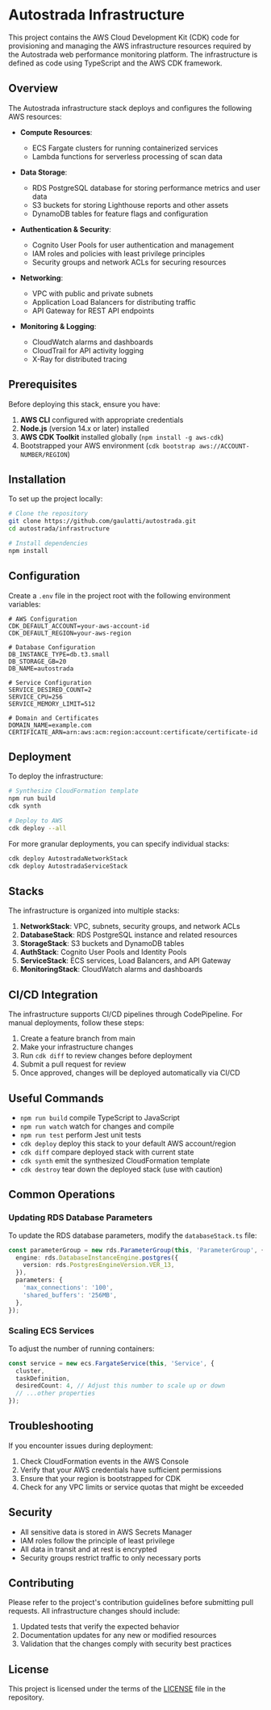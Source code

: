 # Autostrada Infrastructure

This project contains the AWS Cloud Development Kit (CDK) code for provisioning and managing the AWS infrastructure resources required by the Autostrada web performance monitoring platform. The infrastructure is defined as code using TypeScript and the AWS CDK framework.

## Overview

The Autostrada infrastructure stack deploys and configures the following AWS resources:

- **Compute Resources**:
  - ECS Fargate clusters for running containerized services
  - Lambda functions for serverless processing of scan data

- **Data Storage**:
  - RDS PostgreSQL database for storing performance metrics and user data
  - S3 buckets for storing Lighthouse reports and other assets
  - DynamoDB tables for feature flags and configuration

- **Authentication & Security**:
  - Cognito User Pools for user authentication and management
  - IAM roles and policies with least privilege principles
  - Security groups and network ACLs for securing resources

- **Networking**:
  - VPC with public and private subnets
  - Application Load Balancers for distributing traffic
  - API Gateway for REST API endpoints

- **Monitoring & Logging**:
  - CloudWatch alarms and dashboards
  - CloudTrail for API activity logging
  - X-Ray for distributed tracing

## Prerequisites

Before deploying this stack, ensure you have:

1. **AWS CLI** configured with appropriate credentials
2. **Node.js** (version 14.x or later) installed
3. **AWS CDK Toolkit** installed globally (`npm install -g aws-cdk`)
4. Bootstrapped your AWS environment (`cdk bootstrap aws://ACCOUNT-NUMBER/REGION`)

## Installation

To set up the project locally:

```bash
# Clone the repository
git clone https://github.com/gaulatti/autostrada.git
cd autostrada/infrastructure

# Install dependencies
npm install
```

## Configuration

Create a `.env` file in the project root with the following environment variables:

```
# AWS Configuration
CDK_DEFAULT_ACCOUNT=your-aws-account-id
CDK_DEFAULT_REGION=your-aws-region

# Database Configuration
DB_INSTANCE_TYPE=db.t3.small
DB_STORAGE_GB=20
DB_NAME=autostrada

# Service Configuration
SERVICE_DESIRED_COUNT=2
SERVICE_CPU=256
SERVICE_MEMORY_LIMIT=512

# Domain and Certificates
DOMAIN_NAME=example.com
CERTIFICATE_ARN=arn:aws:acm:region:account:certificate/certificate-id
```

## Deployment

To deploy the infrastructure:

```bash
# Synthesize CloudFormation template
npm run build
cdk synth

# Deploy to AWS
cdk deploy --all
```

For more granular deployments, you can specify individual stacks:

```bash
cdk deploy AutostradaNetworkStack
cdk deploy AutostradaServiceStack
```

## Stacks

The infrastructure is organized into multiple stacks:

1. **NetworkStack**: VPC, subnets, security groups, and network ACLs
2. **DatabaseStack**: RDS PostgreSQL instance and related resources
3. **StorageStack**: S3 buckets and DynamoDB tables
4. **AuthStack**: Cognito User Pools and Identity Pools
5. **ServiceStack**: ECS services, Load Balancers, and API Gateway
6. **MonitoringStack**: CloudWatch alarms and dashboards

## CI/CD Integration

The infrastructure supports CI/CD pipelines through CodePipeline. For manual deployments, follow these steps:

1. Create a feature branch from main
2. Make your infrastructure changes
3. Run `cdk diff` to review changes before deployment
4. Submit a pull request for review
5. Once approved, changes will be deployed automatically via CI/CD

## Useful Commands

* `npm run build`   compile TypeScript to JavaScript
* `npm run watch`   watch for changes and compile
* `npm run test`    perform Jest unit tests
* `cdk deploy`      deploy this stack to your default AWS account/region
* `cdk diff`        compare deployed stack with current state
* `cdk synth`       emit the synthesized CloudFormation template
* `cdk destroy`     tear down the deployed stack (use with caution)

## Common Operations

### Updating RDS Database Parameters

To update the RDS database parameters, modify the `databaseStack.ts` file:

```typescript
const parameterGroup = new rds.ParameterGroup(this, 'ParameterGroup', {
  engine: rds.DatabaseInstanceEngine.postgres({
    version: rds.PostgresEngineVersion.VER_13,
  }),
  parameters: {
    'max_connections': '100',
    'shared_buffers': '256MB',
  },
});
```

### Scaling ECS Services

To adjust the number of running containers:

```typescript
const service = new ecs.FargateService(this, 'Service', {
  cluster,
  taskDefinition,
  desiredCount: 4, // Adjust this number to scale up or down
  // ...other properties
});
```

## Troubleshooting

If you encounter issues during deployment:

1. Check CloudFormation events in the AWS Console
2. Verify that your AWS credentials have sufficient permissions
3. Ensure that your region is bootstrapped for CDK
4. Check for any VPC limits or service quotas that might be exceeded

## Security

- All sensitive data is stored in AWS Secrets Manager
- IAM roles follow the principle of least privilege
- All data in transit and at rest is encrypted
- Security groups restrict traffic to only necessary ports

## Contributing

Please refer to the project's contribution guidelines before submitting pull requests. All infrastructure changes should include:

1. Updated tests that verify the expected behavior
2. Documentation updates for any new or modified resources
3. Validation that the changes comply with security best practices

## License

This project is licensed under the terms of the [LICENSE](LICENSE) file in the repository.
